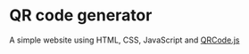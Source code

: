 # QR code generator

A simple website using HTML, CSS, JavaScript and [QRCode.js](https://github.com/davidshimjs/qrcodejs?utm_source=cdnjs&utm_medium=cdnjs_link&utm_campaign=cdnjs_library)